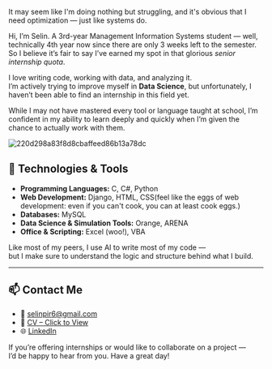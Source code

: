 
It may seem like I'm doing nothing but struggling, and it's obvious that I need optimization — just like systems do.

Hi, I’m Selin. A 3rd-year Management Information Systems student — well, technically 4th year now since there are only 3 weeks left to the semester.  
So I believe it’s fair to say I’ve earned my spot in that glorious *senior internship quota*.

I love writing code, working with data, and analyzing it.  
I’m actively trying to improve myself in **Data Science**, but unfortunately, I haven’t been able to find an internship in this field yet.

While I may not have mastered every tool or language taught at school, I’m confident in my ability to learn deeply and quickly when I’m given the chance to actually work with them.

![220d298a83f8d8cbaffeed86b13a78dc](https://github.com/user-attachments/assets/63d19c7b-8c8d-4d78-9ae5-f4a9e0d88a95)

## 🧰 Technologies & Tools
- **Programming Languages:** C, C#, Python  
- **Web Development:** Django, HTML, CSS(feel like the eggs of web development: even if you can't cook, you can at least cook eggs.)
- **Databases:** MySQL  
- **Data Science & Simulation Tools:** Orange, ARENA  
- **Office & Scripting:** Excel (woo!), VBA

Like most of my peers, I use AI to write most of my code —  
but I make sure to understand the logic and structure behind what I build.

---

## 📫 Contact Me
- 📧 selinpir6@gmail.com  
- 📄 [CV – Click to View](https://drive.google.com/file/d/1VnPLUarkD2y-Uu2ypMe6tKbz-NO4rtVy/view?usp=sharing)
- 🌐 [LinkedIn](https://www.linkedin.com/in/selin-pir/) 

If you’re offering internships or would like to collaborate on a project —  
I’d be happy to hear from you. Have a great day!

